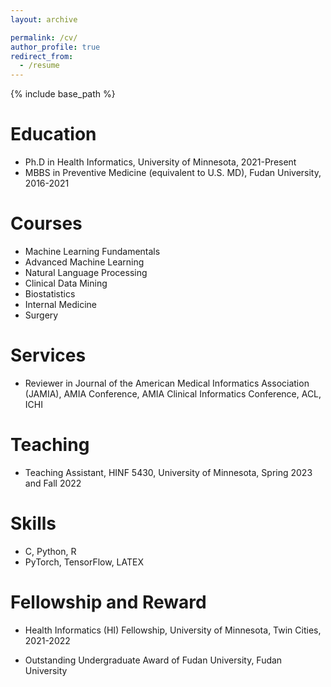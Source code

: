 ```yaml
---
layout: archive

permalink: /cv/
author_profile: true
redirect_from:
  - /resume
---
```


{% include base_path %}

Education
======
* Ph.D in Health Informatics, University of Minnesota, 2021-Present
* MBBS in Preventive Medicine (equivalent to U.S. MD), Fudan University, 2016-2021


Courses
======
* Machine Learning Fundamentals
* Advanced Machine Learning
* Natural Language Processing
* Clinical Data Mining
* Biostatistics
* Internal Medicine
* Surgery


Services
======
* Reviewer in Journal of the American Medical Informatics Association (JAMIA), AMIA Conference, AMIA Clinical Informatics Conference, ACL, ICHI



Teaching
======
* Teaching Assistant, HINF 5430, University of Minnesota, Spring 2023 and Fall 2022

Skills
======
* C, Python, R
* PyTorch, TensorFlow, LATEX
  

Fellowship and Reward
======
* Health Informatics (HI) Fellowship, University of Minnesota, Twin Cities, 2021-2022
<!--  Top Grade Prize of the Scholarship for HongKong, Macau, and Overseas Chinese Students, Fudan University, 2019-2020  -->
* Outstanding Undergraduate Award of Fudan University, Fudan University


  
